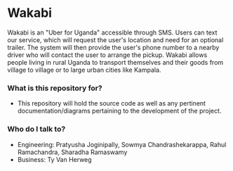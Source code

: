 # Wakabi #

Wakabi is an "Uber for Uganda" accessible through SMS. Users can text our service, which will request the user's location and need for an optional trailer. The system will then provide the user's phone number to a nearby driver who will contact the user to arrange the pickup. Wakabi allows people living in rural Uganda to transport themselves and their goods from village to village or to large urban cities like Kampala. 

### What is this repository for? ###

* This repository will hold the source code as well as any pertinent documentation/diagrams pertaining to the development of the project.

### Who do I talk to? ###

* Engineering: Pratyusha Joginipally, Sowmya Chandrashekarappa, Rahul Ramachandra, Sharadha Ramaswamy
* Business: Ty Van Herweg
